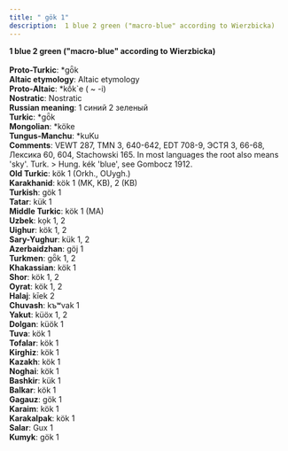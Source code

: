 ```yaml
---
title: " gök 1"
description:  1 blue 2 green ("macro-blue" according to Wierzbicka)
---
```

<p data-pagefind-weight="0.5">
<strong> 1 blue 2 green ("macro-blue" according to Wierzbicka)</strong><br><br>
<strong>Proto-Turkic</strong>:  *gȫk<br>
<strong>Altaic etymology</strong>:  Altaic etymology<br>
<strong> Proto-Altaic</strong>:  *kṓk`e ( ~ -i)<br>
<strong>Nostratic</strong>:  Nostratic<br>
<strong>Russian meaning</strong>:  1 синий 2 зеленый<br>
<strong>Turkic</strong>:  *gȫk<br>
<strong>Mongolian</strong>:  *köke<br>
<strong>Tungus-Manchu</strong>:  *kuKu<br>
<strong>Comments</strong>:  VEWT 287, TMN 3, 640-642, EDT 708-9, ЭСТЯ 3, 66-68, Лексика 60, 604, Stachowski 165. In most languages the root also means 'sky'. Turk. > Hung. kék 'blue', see Gombocz 1912.<br>
<strong>Old Turkic</strong>:  kök 1 (Orkh., OUygh.)<br>
<strong>Karakhanid</strong>:  kök 1 (MK, KB), 2 (KB)<br>
<strong>Turkish</strong>:  gök 1<br>
<strong>Tatar</strong>:  kük 1<br>
<strong>Middle Turkic</strong>:  kök 1 (MA)<br>
<strong>Uzbek</strong>:  kọk 1, 2<br>
<strong>Uighur</strong>:  kök 1, 2<br>
<strong>Sary-Yughur</strong>:  kük 1, 2<br>
<strong>Azerbaidzhan</strong>:  göj 1<br>
<strong>Turkmen</strong>:  gȫk 1, 2<br>
<strong>Khakassian</strong>:  kök 1<br>
<strong>Shor</strong>:  kök 1, 2<br>
<strong>Oyrat</strong>:  kök 1, 2<br>
<strong>Halaj</strong>:  kīek 2<br>
<strong>Chuvash</strong>:  kъʷvak 1<br>
<strong>Yakut</strong>:  küöx 1, 2<br>
<strong>Dolgan</strong>:  küök 1<br>
<strong>Tuva</strong>:  kök 1<br>
<strong>Tofalar</strong>:  kök 1<br>
<strong>Kirghiz</strong>:  kök 1<br>
<strong>Kazakh</strong>:  kök 1<br>
<strong>Noghai</strong>:  kök 1<br>
<strong>Bashkir</strong>:  kük 1<br>
<strong>Balkar</strong>:  kök 1<br>
<strong>Gagauz</strong>:  gök 1<br>
<strong>Karaim</strong>:  kök 1<br>
<strong>Karakalpak</strong>:  kök 1<br>
<strong>Salar</strong>:  Gux 1<br>
<strong>Kumyk</strong>:  gök 1<br>

</p>
